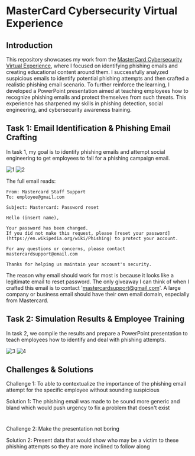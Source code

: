# MasterCard Cybersecurity Virtual Experience
## Introduction

This repository showcases my work from the [MasterCard Cybersecurity Virtual Experience](https://www.theforage.com/simulations/mastercard/cybersecurity-t8ye), where I focused on identifying phishing emails and creating educational content around them. I successfully analyzed suspicious emails to identify potential phishing attempts and then crafted a realistic phishing email scenario. To further reinforce the learning, I developed a PowerPoint presentation aimed at teaching employees how to recognize phishing emails and protect themselves from such threats. This experience has sharpened my skills in phishing detection, social engineering, and cybersecurity awareness training.

## Task 1: Email Identification & Phishing Email Crafting
In task 1, my goal is to identify phishing emails and attempt social engineering to get employees to fall for a phishing campaign email. 

![1](https://github.com/user-attachments/assets/1d00ccf1-b62e-4a9d-b833-ce47c43e5c2a)
![2](https://github.com/user-attachments/assets/7c79a0b2-3816-4ade-a0f3-e45cdc94366e)

The full email reads:
```
From: Mastercard Staff Support
To: employee@gmail.com

Subject: Mastercard: Password reset

Hello (insert name),

Your password has been changed.
If you did not make this request, please [reset your password](https://en.wikipedia.org/wiki/Phishing) to protect your account.

For any questions or concerns, please contact mastercardsupport@email.com

Thanks for helping us maintain your account's security.
```
The reason why email should work for most is because it looks like a legitimate email to reset password. The only giveaway I can think of when I crafted this email is to contact 'mastercardsupport@gmail.com'. A large company or business email should have their own email domain, especially from Mastercard.

## Task 2: Simulation Results & Employee Training
In task 2, we compile the results and prepare a PowerPoint presentation to teach employees how to identify and deal with phishing attempts.

![3](https://github.com/user-attachments/assets/c2c0d10e-a3fe-4109-a311-ec531a4524c9)
![4](https://github.com/user-attachments/assets/55964322-be7d-4978-9ae6-9e4c591fe832)

## Challenges & Solutions
Challenge 1: To able to contextualize the importance of the phishing email attempt for the specific employee without sounding suspicious

Solution 1: The phishing email was made to be sound more generic and bland which would push urgency to fix a problem that doesn't exist

#

Challenge 2: Make the presentation not boring

Solution 2: Present data that would show who may be a victim to these phishing attempts so they are more inclined to follow along
